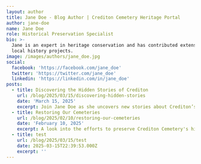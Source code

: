 ```yaml
---
layout: author
title: Jane Doe - Blog Author | Crediton Cemetery Heritage Portal
author: jane-doe
name: Jane Doe
role: Historical Preservation Specialist
bio: >-
  Jane is an expert in heritage conservation and has contributed extensively to
  local history projects.
image: /images/authors/jane_doe.jpg
social:
  facebook: 'https://facebook.com/jane_doe'
  twitter: 'https://twitter.com/jane_doe'
  linkedin: 'https://linkedin.com/in/jane_doe'
posts:
  - title: Discovering the Hidden Stories of Crediton
    url: /blog/2025/03/15/discovering-hidden-stories
    date: 'March 15, 2025'
    excerpt: Join Jane Doe as she uncovers new stories about Crediton’s past.
  - title: Restoring Our Cemeteries
    url: /blog/2025/02/10/restoring-our-cemeteries
    date: 'February 10, 2025'
    excerpt: A look into the efforts to preserve Crediton Cemetery's history.
  - title: test
    url: /blog/2025/03/15/test
    date: 2025-03-15T22:39:53.000Z
    excerpt: ''
---
```


